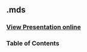 ## .mds
### [View Presentation online](https://rawgit.com/TelerikAcademy/Mobile-Applications-for-iOS/master/01.%20Objective-C-Overview/1.%20Objective-C-Fundamentals/slides/index.html#/title)
### Table of Contents
